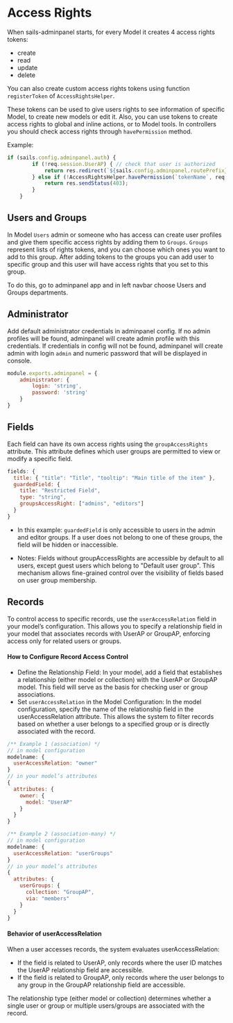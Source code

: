# Access Rights
When sails-adminpanel starts, for every Model it creates 4 access rights tokens:
- create
- read
- update
- delete

You can also create custom access rights tokens using function `registerToken` of `AccessRightsHelper`.

These tokens can be used to give users rights to see information of specific Model, to create new models or edit it.
Also, you can use tokens to create access rights to global and inline actions, or to Model tools.
In controllers you should check access rights through `havePermission` method.

Example:

```javascript
if (sails.config.adminpanel.auth) {
        if (!req.session.UserAP) { // check that user is authorized
            return res.redirect(`${sails.config.adminpanel.routePrefix}/model/userap/login`);
        } else if (!AccessRightsHelper.havePermission(`tokenName`, req.session.UserAP)) { // check permission
            return res.sendStatus(403);
        }
    }
```


## Users and Groups
In Model `Users` admin or someone who has access can create user profiles and give them specific access rights by adding them to `Groups`.
`Groups` represent lists of rights tokens, and you can choose which ones you want to add to this group.
After adding tokens to the groups you can add user to specific group and this user will have access rights that
you set to this group.

To do this, go to adminpanel app and in left navbar choose Users and Groups departments.

## Administrator

Add default administrator credentials in adminpanel config. If no admin profiles
will be found, adminpanel will create admin profile with this credentials.
If credentials in config will not be found, adminpanel will create admin with
login `admin` and numeric password that will be displayed in console.

```javascript
module.exports.adminpanel = {
    administrator: {
        login: 'string',
        password: 'string'
    }
}
```

## Fields

Each field can have its own access rights using the `groupAccessRights` attribute. This attribute defines which user groups
are permitted to view or modify a specific field.

```javascript
fields: {
  title: { "title": "Title", "tooltip": "Main title of the item" },
  guardedField: {
    title: "Restricted Field",
    type: "string",
    groupsAccessRight: ["admins", "editors"]
  }
}
```

- In this example: `guardedField` is only accessible to users in the admin and editor groups.
If a user does not belong to one of these groups, the field will be hidden or inaccessible.

- Notes: Fields without groupAccessRights are accessible by default to all users, except guest users which belong
to "Default user group". This mechanism allows fine-grained control over the visibility of fields based on user group membership.

## Records

To control access to specific records, use the `userAccessRelation` field in your model’s configuration. This allows you to
specify a relationship field in your model that associates records with UserAP or GroupAP, enforcing access only for related users or groups.

#### How to Configure Record Access Control
- Define the Relationship Field: In your model, add a field that establishes a relationship (either model or collection) with
the UserAP or GroupAP model. This field will serve as the basis for checking user or group associations.
- Set `userAccessRelation` in the Model Configuration: In the model configuration, specify the name of the relationship field
in the userAccessRelation attribute. This allows the system to filter records based on whether a user belongs to a specified group or is directly associated with the record.

```javascript
/** Example 1 (association) */
// in model configuration
modelname: {
  userAccessRelation: "owner"
}
// in your model’s attributes
{
  attributes: {
    owner: {
      model: "UserAP"
    }
  }
}

/** Example 2 (association-many) */
// in model configuration
modelname: {
  userAccessRelation: "userGroups"
}
// in your model’s attributes
{
  attributes: {
    userGroups: {
      collection: "GroupAP",
      via: "members"
    }
  }
}
```

#### Behavior of userAccessRelation
When a user accesses records, the system evaluates userAccessRelation:
- If the field is related to UserAP, only records where the user ID matches the UserAP relationship field are accessible.
- If the field is related to GroupAP, only records where the user belongs to any group in the GroupAP relationship field are accessible.

The relationship type (either model or collection) determines whether a single user or group or multiple users/groups are associated with the record.
